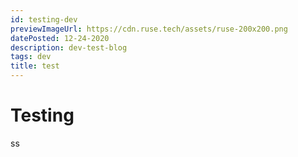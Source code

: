 ```yaml
---
id: testing-dev
previewImageUrl: https://cdn.ruse.tech/assets/ruse-200x200.png
datePosted: 12-24-2020
description: dev-test-blog
tags: dev
title: test
---
```

# Testing

ss